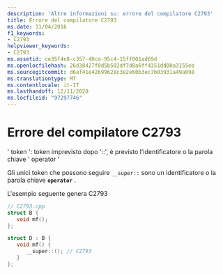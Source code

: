 ```yaml
---
description: 'Altre informazioni su: errore del compilatore C2793'
title: Errore del compilatore C2793
ms.date: 11/04/2016
f1_keywords:
- C2793
helpviewer_keywords:
- C2793
ms.assetid: ce35f4e8-c357-40ca-95c4-15ff001ad69d
ms.openlocfilehash: 26d38427f8d5b502df7d8a6ff4351dd00a3155eb
ms.sourcegitcommit: d6af41e42699628c3e2e6063ec7b03931a49a098
ms.translationtype: MT
ms.contentlocale: it-IT
ms.lasthandoff: 12/11/2020
ms.locfileid: "97297746"
---
```

# <a name="compiler-error-c2793"></a>Errore del compilatore C2793

' token ': token imprevisto dopo '::', è previsto l'identificatore o la parola chiave ' operator '

Gli unici token che possono seguire `__super::` sono un identificatore o la parola chiave **`operator`** .

L'esempio seguente genera C2793

```cpp
// C2793.cpp
struct B {
   void mf();
};

struct D : B {
   void mf() {
      __super::(); // C2793
   }
};
```
